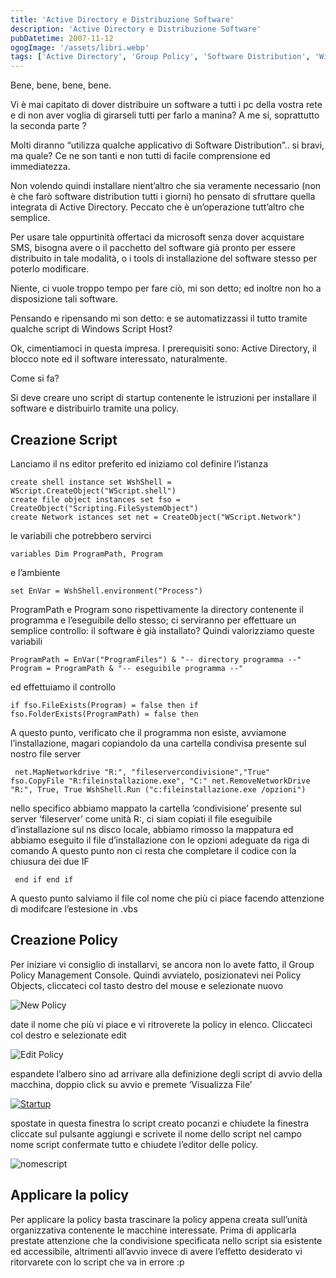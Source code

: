 ```yaml
---
title: 'Active Directory e Distribuzione Software'
description: 'Active Directory e Distribuzione Software'
pubDatetime: 2007-11-12
ogogImage: '/assets/libri.webp'
tags: ['Active Directory', 'Group Policy', 'Software Distribution', 'Windows Script Host', 'WSH']
---
```


Bene, bene, bene, bene.

Vi è mai capitato di dover distribuire un software a tutti i pc della vostra rete e di non aver voglia di girarseli tutti per farlo a manina? A me si, soprattutto la seconda parte ?

Molti diranno “utilizza qualche applicativo di Software Distribution”.. si bravi, ma quale? Ce ne son tanti e non tutti di facile comprensione ed immediatezza.

Non volendo quindi installare nient’altro che sia veramente necessario (non è che farò software distribution tutti i giorni) ho pensato di sfruttare quella integrata di Active Directory. Peccato che è un’operazione tutt’altro che semplice.

 Per usare tale oppurtinità offertaci da microsoft senza dover acquistare SMS, bisogna avere o il pacchetto del software già pronto per essere distribuito in tale modalità, o i tools di installazione del software stesso per poterlo modificare.

Niente, ci vuole troppo tempo per fare ciò, mi son detto; ed inoltre non ho a disposizione tali software.

Pensando e ripensando mi son detto: e se automatizzassi il tutto tramite qualche script di Windows Script Host?

Ok, cimentiamoci in questa impresa. I prerequisiti sono: Active Directory, il blocco note ed il software interessato, naturalmente.

Come si fa?

Si deve creare uno script di startup contenente le istruzioni per installare il software e distribuirlo tramite una policy.

## Creazione Script

Lanciamo il ns editor preferito ed iniziamo col definire l’istanza

```shell
create shell instance set WshShell = WScript.CreateObject("WScript.shell")
create file object instances set fso = CreateObject("Scripting.FileSystemObject")
create Network istances set net = CreateObject("WScript.Network")
```

le variabili che potrebbero servirci

```shell
variables Dim ProgramPath, Program
```

e l’ambiente

```shell
set EnVar = WshShell.environment("Process")
```

ProgramPath e Program sono rispettivamente la directory contenente il programma e l’eseguibile dello stesso; ci serviranno per effettuare un semplice controllo: il software è già installato?
 Quindi valorizziamo queste variabili

```
ProgramPath = EnVar("ProgramFiles") & "-- directory programma --" Program = ProgramPath & "-- eseguibile programma --"
```

ed effettuiamo il controllo

```
if fso.FileExists(Program) = false then if fso.FolderExists(ProgramPath) = false then
```

A questo punto, verificato che il programma non esiste, avviamone l’installazione, magari copiandolo da una cartella condivisa presente sul nostro file server

```
 net.MapNetworkdrive "R:", "fileservercondivisione","True" fso.CopyFile "R:fileinstallazione.exe", "C:" net.RemoveNetworkDrive "R:", True, True WshShell.Run ("c:fileinstallazione.exe /opzioni")
```

nello specifico abbiamo mappato la cartella ‘condivisione’ presente sul server ‘fileserver’ come unità R:, ci siam copiati il file eseguibile d’installazione sul ns disco locale, abbiamo rimosso la mappatura ed abbiamo eseguito il file d’installazione con le opzioni adeguate da riga di comando
 A questo punto non ci resta che completare il codice con la chiusura dei due IF

```
 end if end if
```

A questo punto salviamo il file col nome che più ci piace facendo attenzione di modifcare l’estesione in .vbs

## Creazione Policy

Per iniziare vi consiglio di installarvi, se ancora non lo avete fatto, il Group Policy Management Console. Quindi avviatelo, posizionatevi nei Policy Objects, cliccateci col tasto destro del mouse e selezionate nuovo

![New Policy](http://mario.raval.li/files/2012/02/newpolicy.png)

date il nome che più vi piace e vi ritroverete la policy in elenco. Cliccateci col destro e selezionate edit

![Edit Policy](http://mario.raval.li/files/2012/02/editpolicy.png)

espandete l’albero sino ad arrivare alla definizione degli script di avvio della macchina, doppio click su avvio e premete ‘Visualizza File’

[![Startup](http://mario.raval.li/files/2012/02/editstartuppolicy.png)](http://mario.raval.li/files/2012/02/editstartuppolicy.png "Startup Script Policy")

spostate in questa finestra lo script creato pocanzi e chiudete la finestra
 cliccate sul pulsante aggiungi e scrivete il nome dello script nel campo nome script
 confermate tutto e chiudete l’editor delle policy.

![nomescript](http://mario.raval.li/files/2012/02/addscripttostartup.png)

## Applicare la policy
 Per applicare la policy basta trascinare la policy appena creata sull’unità organizzativa contenente le macchine interessate.
 Prima di applicarla prestate attenzione che la condivisione specificata nello script sia esistente ed accessibile, altrimenti all’avvio invece di avere l’effetto desiderato vi ritorvarete con lo script che va in errore :p
